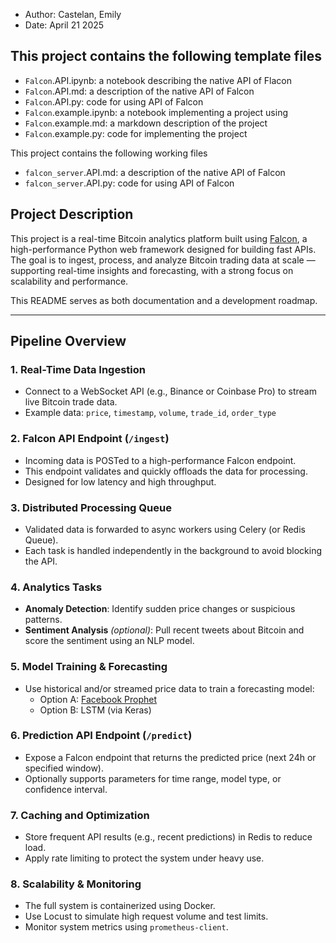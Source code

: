 <!-- toc -->



<!-- tocstop -->

- Author: Castelan, Emily
- Date: April 21 2025

<Describe all the files in the projects>

## This project contains the following template files

- `Falcon`.API.ipynb: a notebook describing the native API of Flacon
- `Falcon`.API.md: a description of the native API of Falcon
- `Falcon`.API.py: code for using API of Falcon
- `Falcon`.example.ipynb: a notebook implementing a project using <Package>
- `Falcon`.example.md: a markdown description of the project
- `Falcon`.example.py: code for implementing the project

This project contains the following working files
- `falcon_server`.API.md: a description of the native API of Falcon
- `falcon_server`.API.py: code for using API of Falcon


## Project Description
This project is a real-time Bitcoin analytics platform built using [Falcon](https://falcon.readthedocs.io), a high-performance Python web framework designed for building fast APIs. The goal is to ingest, process, and analyze Bitcoin trading data at scale — supporting real-time insights and forecasting, with a strong focus on scalability and performance.

This README serves as both documentation and a development roadmap.

---

## Pipeline Overview
### 1. **Real-Time Data Ingestion**
- Connect to a WebSocket API (e.g., Binance or Coinbase Pro) to stream live Bitcoin trade data.
- Example data: `price`, `timestamp`, `volume`, `trade_id`, `order_type`

### 2. **Falcon API Endpoint (`/ingest`)**
- Incoming data is POSTed to a high-performance Falcon endpoint.
- This endpoint validates and quickly offloads the data for processing.
- Designed for low latency and high throughput.

### 3. **Distributed Processing Queue**
- Validated data is forwarded to async workers using Celery (or Redis Queue).
- Each task is handled independently in the background to avoid blocking the API.

### 4. **Analytics Tasks**
- **Anomaly Detection**: Identify sudden price changes or suspicious patterns.
- **Sentiment Analysis** *(optional)*: Pull recent tweets about Bitcoin and score the sentiment using an NLP model.

### 5. **Model Training & Forecasting**
- Use historical and/or streamed price data to train a forecasting model:
  - Option A: [Facebook Prophet](https://facebook.github.io/prophet/)
  - Option B: LSTM (via Keras)

### 6. **Prediction API Endpoint (`/predict`)**
- Expose a Falcon endpoint that returns the predicted price (next 24h or specified window).
- Optionally supports parameters for time range, model type, or confidence interval.

### 7. **Caching and Optimization**
- Store frequent API results (e.g., recent predictions) in Redis to reduce load.
- Apply rate limiting to protect the system under heavy use.

### 8. **Scalability & Monitoring**
- The full system is containerized using Docker.
- Use Locust to simulate high request volume and test limits.
- Monitor system metrics using `prometheus-client`.
